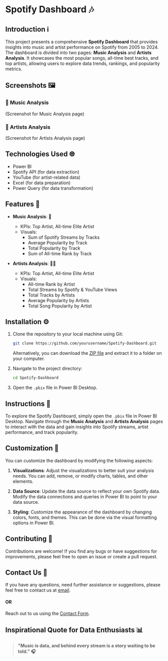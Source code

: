 
# Spotify Dashboard 🎶

## Introduction ℹ️

This project presents a comprehensive **Spotify Dashboard** that provides insights into music and artist performance on Spotify from 2005 to 2024. The dashboard is divided into two pages: **Music Analysis** and **Artists Analysis**. It showcases the most popular songs, all-time best tracks, and top artists, allowing users to explore data trends, rankings, and popularity metrics.

## Screenshots 🖼️

### 🎵 Music Analysis
(Screenshot for Music Analysis page)

### 🎤 Artists Analysis
(Screenshot for Artists Analysis page)

## Technologies Used 🌐

- Power BI
- Spotify API (for data extraction)
- YouTube (for artist-related data)
- Excel (for data preparation)
- Power Query (for data transformation)

## Features 🌟

- **Music Analysis**: 🎵
   - KPIs: Top Artist, All-time Elite Artist
   - Visuals: 
      - Sum of Spotify Streams by Tracks
      - Average Popularity by Track
      - Total Popularity by Track
      - Sum of All-time Rank by Track

- **Artists Analysis**: 🧑‍🎤
  - KPIs: Top Artist, All-time Elite Artist
  - Visuals: 
    - All-time Rank by Artist
    - Total Streams by Spotify & YouTube Views
    - Total Tracks by Artists
    - Average Popularity by Artists
    - Total Song Popularity by Artist

## Installation ⚙️

1. Clone the repository to your local machine using Git:

   ```bash
   git clone https://github.com/yourusername/Spotify-Dashboard.git
   ```

   Alternatively, you can download the [ZIP file](https://github.com/yourusername/Spotify-Dashboard/archive/refs/heads/main.zip) and extract it to a folder on your computer.

2. Navigate to the project directory:
   ```bash
   cd Spotify-Dashboard
   ```

3. Open the `.pbix` file in Power BI Desktop.

## Instructions 🌟

To explore the Spotify Dashboard, simply open the `.pbix` file in Power BI Desktop. Navigate through the **Music Analysis** and **Artists Analysis** pages to interact with the data and gain insights into Spotify streams, artist performance, and track popularity.

## Customization 🔧

You can customize the dashboard by modifying the following aspects:

1. **Visualizations**: Adjust the visualizations to better suit your analysis needs. You can add, remove, or modify charts, tables, and other elements.

2. **Data Source**: Update the data source to reflect your own Spotify data. Modify the data connections and queries in Power BI to point to your data source.

3. **Styling**: Customize the appearance of the dashboard by changing colors, fonts, and themes. This can be done via the visual formatting options in Power BI.

## Contributing 🤝

Contributions are welcome! If you find any bugs or have suggestions for improvements, please feel free to open an issue or create a pull request.

## Contact Us 📧

If you have any questions, need further assistance or suggestions, please feel free to contact us at [email]( adityakakadeoffice@gmail.com).
#### OR
Reach out to us using the [Contact Form](https://forms.gle/cEcJ9uEiz1XVbsuw8).

## Inspirational Quote for Data Enthusiasts 📊
> #### "Music is data, and behind every stream is a story waiting to be told." 🎧

